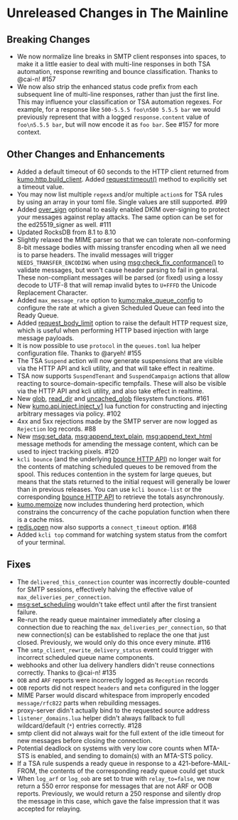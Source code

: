 # Unreleased Changes in The Mainline

## Breaking Changes
* We now normalize line breaks in SMTP client responses into spaces, to make it
  a little easier to deal with multi-line responses in both TSA automation,
  response rewriting and bounce classification. Thanks to @cai-n! #157
* We now also strip the enhanced status code prefix from each subsequent line
  of multi-line responses, rather than just the first line. This may influence
  your classification or TSA automation regexes.  For example, for a response
  like `500-5.5.5 foo\n500 5.5.5 bar` we would previously represent that
  with a logged `response.content` value of `foo\n5.5.5 bar`, but will now
  encode it as `foo bar`. See #157 for more context.

## Other Changes and Enhancements

* Added a default timeout of 60 seconds to the HTTP client returned from
  [kumo.http.build_client](../reference/kumo.http/build_client.md).
  Added [request:timeout()](../reference/kumo.http/Request.md#requestimeout)
  method to explicitly set a timeout value.
* You may now list multiple `regex`s and/or multiple `action`s for TSA rules
  by using an array in your toml file. Single values are still supported. #99
* Added [over_sign](../reference/kumo.dkim/rsa_sha256_signer.md#over_sign)
  optional to easily enabled DKIM over-signing to protect your messages
  against replay attacks. The same option can be set for the ed25519_signer
  as well. #111
* Updated RocksDB from 8.1 to 8.10
* Slightly relaxed the MIME parser so that we can tolerate non-conforming 8-bit
  message bodies with missing transfer encoding when all we need is to parse
  headers. The invalid messages will trigger `NEEDS_TRANSFER_ENCODING` when
  using
  [msg:check_fix_conformance()](../reference/message/check_fix_conformance.md)
  to validate messages, but won't cause header parsing to fail in general.
  These non-compliant messages will be parsed (or fixed) using a lossy decode
  to UTF-8 that will remap invalid bytes to `U+FFFD` the Unicode Replacement
  Character.
* Added `max_message_rate` option to
  [kumo:make_queue_config](../reference/kumo/make_queue_config.md)
  to configure the rate at which a given Scheduled Queue can feed
  into the Ready Queue.
* Added
  [request_body_limit](../reference/kumo/start_http_listener.md#request_body_limit)
  option to raise the default HTTP request size, which is useful when
  performing HTTP based injection with large message payloads.
* It is now possible to use `protocol` in the `queues.toml` lua helper
  configuration file. Thanks to @aryeh! #155
* The TSA `Suspend` action will now generate suspensions that are visible
  via the HTTP API and kcli utility, and that will take effect in realtime.
* TSA now supports `SuspendTenant` and `SuspendCampaign` actions that allow
  reacting to source-domain-specific tempfails. These will also be visible
  via the HTTP API and kcli utility, and also take effect in realtime.
* New [glob](../reference/kumo/glob.md),
  [read_dir](../reference/kumo/read_dir.md) and
  [uncached_glob](../reference/kumo/uncached_glob.md) filesystem functions.
  #161
* New [kumo.api.inject.inject_v1](../reference/kumo.api.inject/inject_v1.md) lua
  function for constructing and injecting arbitrary messages via policy. #102
* 4xx and 5xx rejections made by the SMTP server are now logged as `Rejection`
  log records. #88
* New [msg:set_data](../reference/message/set_data.md),
  [msg:append_text_plain](../reference/message/append_text_plain.md),
  [msg:append_text_html](../reference/message/append_text_html.md) message
  methods for amending the message content, which can be used to inject
  tracking pixels. #120
* `kcli bounce` (and the underlying [bounce HTTP
  API](../reference/http/api_admin_bounce_v1.md)) no longer wait for the
  contents of matching scheduled queues to be removed from the spool. This
  reduces contention in the system for large queues, but means that the stats
  returned to the initial request will generally be lower than in previous
  releases. You can use `kcli bounce-list` or the corresponding [bounce HTTP
  API](../reference/http/api_admin_bounce_list_v1.md) to retrieve the totals
  asynchronously.
* [kumo.memoize](../reference/kumo/memoize.md) now includes thundering herd
  protection, which constrains the concurrency of the cache population function
  when there is a cache miss.
* [redis.open](../reference/redis/open.md) now also supports a `connect_timeout`
  option. #168
* Added `kcli top` command for watching system status from the comfort of
  your terminal.

## Fixes

* The `delivered_this_connection` counter was incorrectly double-counted for
  SMTP sessions, effectively halving the effective value of
  `max_deliveries_per_connection`.
* [msg:set_scheduling](../reference/message/set_scheduling.md) wouldn't take
  effect until after the first transient failure.
* Re-run the ready queue maintainer immediately after closing a connection
  due to reaching the `max_deliveries_per_connection`, so that new connection(s)
  can be established to replace the one that just closed. Previously, we would
  only do this once every minute. #116
* The `smtp_client_rewrite_delivery_status` event could trigger with incorrect
  scheduled queue name components.
* webhooks and other lua delivery handlers didn't reuse connections correctly.
  Thanks to @cai-n! #135
* `OOB` and `ARF` reports were incorrectly logged as `Reception` records
* `OOB` reports did not respect `headers` and `meta` configured in the logger
* MIME Parser would discard whitespace from improperly encoded `message/rfc822`
  parts when rebuilding messages.
* proxy-server didn't actually bind to the requested source address
* `listener_domains.lua` helper didn't always fallback to full wildcard/default
  (`*`) entries correctly. #128
* smtp client did not always wait for the full extent of the idle timeout for
  new messages before closing the connection.
* Potential deadlock on systems with very low core counts when MTA-STS is enabled,
  and sending to domain(s) with an MTA-STS policy.
* If a TSA rule suspends a ready queue in response to a 421-before-MAIL-FROM,
  the contents of the corresponding ready queue could get stuck
* When `log_arf` or `log_oob` are set to true with `relay_to=false`, we now return
  a 550 error response for messages that are not ARF or OOB reports.
  Previously, we would return a 250 response and silently drop the message in this case,
  which gave the false impression that it was accepted for relaying.

